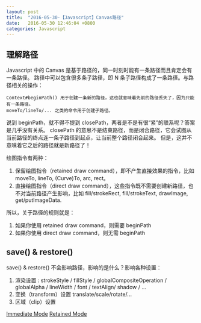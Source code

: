 ```yaml
---
layout: post
title:  "2016-05-30-【Javascript】Canvas路径"
date:   2016-05-30 12:46:04 +0800
categories: Javascript
---
```

## 理解路径
Javascript 中的 Canvas 是基于路径的，同一时刻时能有一条路径而且肯定会有一条路径。
路径中可以包含很多条子路径，即 N 条子路径构成了一条路径。与路径相关的操作：

    Context#beginPath() 用于创建一条新的路径，这也就意味着先前的路径丢失了，因为只能有一条路径。
    moveTo/lineTo/... 之类的命令用于创建子路径。

说到 beginPath，就不得不提到 closePath，两者是不是有很“紧”的联系呢？答案是几乎没有关系。
closePath 的意思不是结束路径，而是闭合路径，它会试图从当前路径的终点连一条子路径到起点，让当前整个路径闭合起来。
但是，这并不意味着它之后的路径就是新路径了！

绘图指令有两种：

1. 保留绘图指令（retained draw command），即不产生直接效果的指令，比如 moveTo, lineTo, (Curve)To, arc, rect。
2. 直接绘图指令（direct draw command），这些指令既不需要创建新路径，也不对当前路径产生影响，比如 fill/strokeRect, fill/strokeText, drawImage, get/putImageData.

所以，关于路径的规则就是：

1. 如果你使用 retained draw command，则需要 beginPath
2. 如果你使用 direct draw command，则无需 beginPath

## save() & restore()

save() & restore() 不会影响路径，影响的是什么？影响各种设置：

1. 渲染设置 : strokeStyle / fillStyle / globalCompositeOperation / globalAlpha / lineWidth / font / textAlign/ shadow / ...
2. 变换（transform）设置 translate/scale/rotate/...
3. 区域（clip）设置


[Immediate Mode](https://en.wikipedia.org/wiki/Immediate_mode_(computer_graphics))
[Retained Mode](https://en.wikipedia.org/wiki/Retained_mode)

